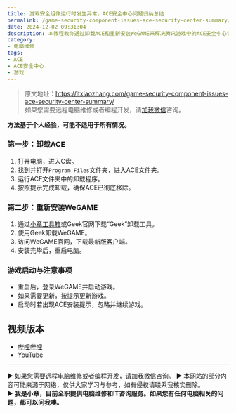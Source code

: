 ```yaml
---
title: 游戏安全组件运行时发生异常，ACE安全中心问题归纳总结
permalink: /game-security-component-issues-ace-security-center-summary/
date: 2024-12-02 09:31:04
description: 本教程教你通过卸载ACE和重新安装WeGAME来解决腾讯游戏中的ACE安全中心错误，步骤简单易懂，适合普通用户操作。
category:
- 电脑维修
tags:
- ACE
- ACE安全中心
- 游戏
---
```


> 原文地址：<https://itxiaozhang.com/game-security-component-issues-ace-security-center-summary/>  
> 如果您需要远程电脑维修或者编程开发，请[加我微信](https://itxiaozhang.netlify.app/)咨询。 

**方法基于个人经验，可能不适用于所有情况。**

### 第一步：卸载ACE

1. 打开电脑，进入C盘。
2. 找到并打开`Program Files`文件夹，进入ACE文件夹。
3. 运行ACE文件夹中的卸载程序。
4. 按照提示完成卸载，确保ACE已彻底移除。

### 第二步：重新安装WeGAME

1. 通过[小章工具箱](https://zhang9.com/)或Geek官网下载“Geek”卸载工具。
2. 使用Geek卸载WeGAME。
3. 访问WeGAME官网，下载最新版客户端。
4. 安装完毕后，重启电脑。

### 游戏启动与注意事项

- 重启后，登录WeGAME并启动游戏。
- 如果需要更新，按提示更新游戏。
- 启动时若出现ACE安装提示，忽略并继续游戏。

## 视频版本

- [哔哩哔哩](https://www.bilibili.com/video/BV1iiz4YrEqY/)
- [YouTube](https://youtu.be/fTRr9XGZQPo)

---
▶ 如果您需要远程电脑维修或者编程开发，请[加我微信](https://itxiaozhang.netlify.app/)咨询。 
▶ 本网站的部分内容可能来源于网络，仅供大家学习与参考，如有侵权请联系我核实删除。  
▶ **我是小章，目前全职提供电脑维修和IT咨询服务。如果您有任何电脑相关的问题，都可以问我噢。**  
